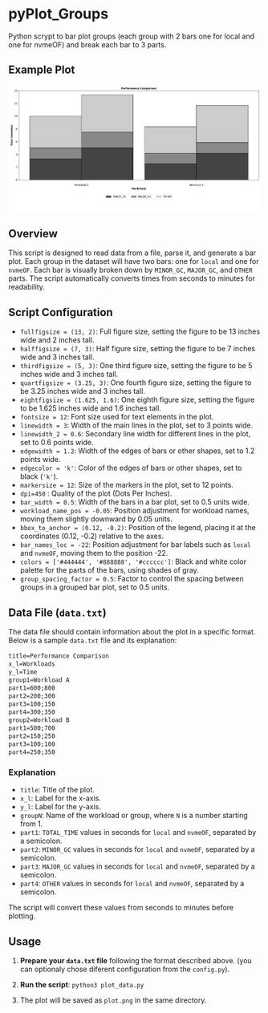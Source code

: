 # pyPlot_Groups
Python scrypt to bar plot groups (each group with 2 bars one for local and one for nvmeOF) and break each bar to 3 parts.

## Example Plot

![Example Plot](https://raw.githubusercontent.com/Thodorhs/pyPlot_Groups/main/plot.png)

## Overview

This script is designed to read data from a file, parse it, and generate a bar plot. Each group in the dataset will have two bars: one for `local` and one for `nvmeOF`. Each bar is visually broken down by `MINOR_GC`, `MAJOR_GC`, and `OTHER` parts. The script automatically converts times from seconds to minutes for readability.

## Script Configuration

- `fullfigsize = (13, 2)`: Full figure size, setting the figure to be 13 inches wide and 2 inches tall.
- `halffigsize = (7, 3)`: Half figure size, setting the figure to be 7 inches wide and 3 inches tall.
- `thirdfigsize = (5, 3)`: One third figure size, setting the figure to be 5 inches wide and 3 inches tall.
- `quartfigsize = (3.25, 3)`: One fourth figure size, setting the figure to be 3.25 inches wide and 3 inches tall.
- `eightfigsize = (1.625, 1.6)`: One eighth figure size, setting the figure to be 1.625 inches wide and 1.6 inches tall.
- `fontsize = 12`: Font size used for text elements in the plot.
- `linewidth = 3`: Width of the main lines in the plot, set to 3 points wide.
- `linewidth_2 = 0.6`: Secondary line width for different lines in the plot, set to 0.6 points wide.
- `edgewidth = 1.2`: Width of the edges of bars or other shapes, set to 1.2 points wide.
- `edgecolor = 'k'`: Color of the edges of bars or other shapes, set to black (`'k'`).
- `markersize = 12`: Size of the markers in the plot, set to 12 points.
- `dpi=450`        : Quality of the plot (Dots Per Inches).
- `bar_width = 0.5`: Width of the bars in a bar plot, set to 0.5 units wide.
- `workload_name_pos = -0.05`: Position adjustment for workload names, moving them slightly downward by 0.05 units.
- `bbox_to_anchor = (0.12, -0.2)`: Position of the legend, placing it at the coordinates (0.12, -0.2) relative to the axes.
- `bar_names_loc = -22`: Position adjustment for bar labels such as `local` and `nvmeOF`, moving them to the position -22.
- `colors = ['#444444', '#888888', '#cccccc']`: Black and white color palette for the parts of the bars, using shades of gray.
- `group_spacing_factor = 0.5`: Factor to control the spacing between groups in a grouped bar plot, set to 0.5 units.


## Data File (`data.txt`)

The data file should contain information about the plot in a specific format. Below is a sample `data.txt` file and its explanation:

```
title=Performance Comparison
x_l=Workloads
y_l=Time
group1=Workload A
part1=600;800
part2=200;300
part3=100;150
part4=300;350
group2=Workload B
part1=500;700
part2=150;250
part3=100;100
part4=250;350
```

### Explanation

- `title`: Title of the plot.
- `x_l`: Label for the x-axis.
- `y_l`: Label for the y-axis.
- `groupN`: Name of the workload or group, where `N` is a number starting from 1.
- `part1`: `TOTAL_TIME` values in seconds for `local` and `nvmeOF`, separated by a semicolon.
- `part2`: `MINOR_GC` values in seconds for `local` and `nvmeOF`, separated by a semicolon.
- `part3`: `MAJOR_GC` values in seconds for `local` and `nvmeOF`, separated by a semicolon.
- `part4`: `OTHER` values in seconds for `local` and `nvmeOF`, separated by a semicolon.

The script will convert these values from seconds to minutes before plotting.

## Usage

1. **Prepare your `data.txt` file** following the format described above. (you can optionaly chose diferent configuration from the `config.py`).

2. **Run the script**: ```python3 plot_data.py ```

3. The plot will be saved as `plot.png` in the same directory.


